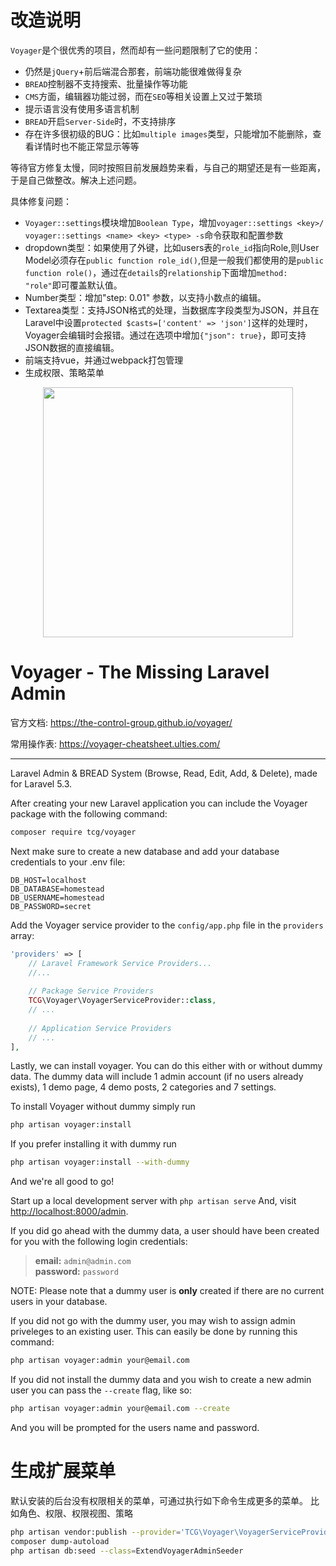 # 改造说明

`Voyager`是个很优秀的项目，然而却有一些问题限制了它的使用：

- 仍然是`jQuery`+前后端混合那套，前端功能很难做得复杂
- `BREAD`控制器不支持搜索、批量操作等功能
- `CMS`方面，编辑器功能过弱，而在`SEO`等相关设置上又过于繁琐
- 提示语言没有使用多语言机制
- `BREAD`开启`Server-Side`时，不支持排序
- 存在许多很初级的BUG：比如`multiple images`类型，只能增加不能删除，查看详情时也不能正常显示等等

等待官方修复太慢，同时按照目前发展趋势来看，与自己的期望还是有一些距离，于是自己做整改。解决上述问题。

具体修复问题：

- `Voyager::settings`模块增加`Boolean Type`，增加`voyager::settings <key>/ voyager::settings <name> <key> <type> -s`命令获取和配置参数
- dropdown类型：如果使用了外键，比如users表的`role_id`指向Role,则User Model必须存在`public function role_id()`,但是一般我们都使用的是`public function role()`，通过在`details`的`relationship`下面增加`method: "role"`即可覆盖默认值。
- Number类型：增加"step: 0.01" 参数，以支持小数点的编辑。
- Textarea类型：支持JSON格式的处理，当数据库字段类型为JSON，并且在Laravel中设置`protected $casts=['content' => 'json']`这样的处理时，Voyager会编辑时会报错。通过在选项中增加`{"json": true}`，即可支持JSON数据的直接编辑。
- 前端支持vue，并通过webpack打包管理
- 生成权限、策略菜单
<p align="center"><a href="https://the-control-group.github.io/voyager/" target="_blank"><img width="400" src="https://s3.amazonaws.com/thecontrolgroup/voyager.png"></a></p>

# **V**oyager - The Missing Laravel Admin
官方文档: https://the-control-group.github.io/voyager/

常用操作表: https://voyager-cheatsheet.ulties.com/

<hr>

Laravel Admin & BREAD System (Browse, Read, Edit, Add, & Delete), made for Laravel 5.3.

After creating your new Laravel application you can include the Voyager package with the following command: 

```bash
composer require tcg/voyager
```

Next make sure to create a new database and add your database credentials to your .env file:

```
DB_HOST=localhost
DB_DATABASE=homestead
DB_USERNAME=homestead
DB_PASSWORD=secret
```

Add the Voyager service provider to the `config/app.php` file in the `providers` array:

```php
'providers' => [
    // Laravel Framework Service Providers...
    //...
    
    // Package Service Providers
    TCG\Voyager\VoyagerServiceProvider::class,
    // ...
    
    // Application Service Providers
    // ...
],
```

Lastly, we can install voyager. You can do this either with or without dummy data.
The dummy data will include 1 admin account (if no users already exists), 1 demo page, 4 demo posts, 2 categories and 7 settings.

To install Voyager without dummy simply run

```bash
php artisan voyager:install
```

If you prefer installing it with dummy run

```bash
php artisan voyager:install --with-dummy
```

And we're all good to go! 

Start up a local development server with `php artisan serve` And, visit [http://localhost:8000/admin](http://localhost:8000/admin).

If you did go ahead with the dummy data, a user should have been created for you with the following login credentials:

>**email:** `admin@admin.com`   
>**password:** `password`

NOTE: Please note that a dummy user is **only** created if there are no current users in your database.

If you did not go with the dummy user, you may wish to assign admin priveleges to an existing user.
This can easily be done by running this command:

```bash
php artisan voyager:admin your@email.com
```

If you did not install the dummy data and you wish to create a new admin user you can pass the `--create` flag, like so:

```bash
php artisan voyager:admin your@email.com --create
```

And you will be prompted for the users name and password.

# 生成扩展菜单
默认安装的后台没有权限相关的菜单，可通过执行如下命令生成更多的菜单。
比如角色、权限、权限视图、策略

```bash
php artisan vendor:publish --provider='TCG\Voyager\VoyagerServiceProvider' --force
composer dump-autoload
php artisan db:seed --class=ExtendVoyagerAdminSeeder
```
